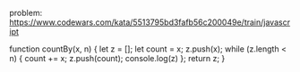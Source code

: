 problem: https://www.codewars.com/kata/5513795bd3fafb56c200049e/train/javascript

function countBy(x, n) {
let z = [];
let count = x;
z.push(x);
while (z.length < n)
{
count += x;
z.push(count);
console.log(z)
};
return z;
}

